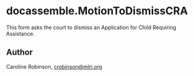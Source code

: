 # docassemble.MotionToDismissCRA

This form asks the court to dismiss an Application for Child Requiring Assistance.

## Author

Caroline Robinson, crobinson@mlri.org

